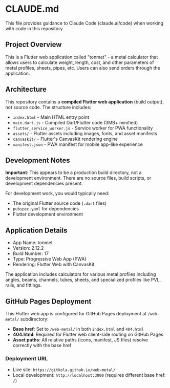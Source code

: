 # CLAUDE.md

This file provides guidance to Claude Code (claude.ai/code) when working with code in this repository.

## Project Overview

This is a Flutter web application called "tonmet" - a metal calculator that allows users to calculate weight, length, cost, and other parameters of metal profiles, sheets, pipes, etc. Users can also send orders through the application.

## Architecture

This repository contains a **compiled Flutter web application** (build output), not source code. The structure includes:

- `index.html` - Main HTML entry point
- `main.dart.js` - Compiled Dart/Flutter code (3MB+ minified)
- `flutter_service_worker.js` - Service worker for PWA functionality
- `assets/` - Flutter assets including images, fonts, and asset manifests
- `canvaskit/` - Flutter's CanvasKit rendering engine
- `manifest.json` - PWA manifest for mobile app-like experience

## Development Notes

**Important**: This appears to be a production build directory, not a development environment. There are no source files, build scripts, or development dependencies present.

For development work, you would typically need:
- The original Flutter source code (`.dart` files)
- `pubspec.yaml` for dependencies
- Flutter development environment

## Application Details

- App Name: tonmet
- Version: 2.12.2
- Build Number: 17
- Type: Progressive Web App (PWA)
- Rendering: Flutter Web with CanvasKit

The application includes calculators for various metal profiles including angles, beams, channels, tubes, sheets, and specialized profiles like PVL, rails, and fittings.

## GitHub Pages Deployment

This Flutter web app is configured for GitHub Pages deployment at `/web-metal/` subdirectory:

- **Base href**: Set to `/web-metal/` in both `index.html` and `404.html`
- **404.html**: Required for Flutter web client-side routing on GitHub Pages
- **Asset paths**: All relative paths (icons, manifest, JS files) resolve correctly with the base href

### Deployment URL
- Live site: `https://gitkola.github.io/web-metal/`
- Local development: `http://localhost:3000` (requires different base href: `/`)
